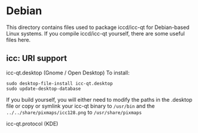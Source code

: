 # Debian

This directory contains files used to package iccd/icc-qt
for Debian-based Linux systems. If you compile iccd/icc-qt yourself, there are some useful files here.

## icc: URI support

icc-qt.desktop (Gnome / Open Desktop)
To install:

    sudo desktop-file-install icc-qt.desktop
    sudo update-desktop-database

If you build yourself, you will either need to modify the paths in
the .desktop file or copy or symlink your icc-qt binary to `/usr/bin`
and the `../../share/pixmaps/icc128.png` to `/usr/share/pixmaps`

icc-qt.protocol (KDE)
